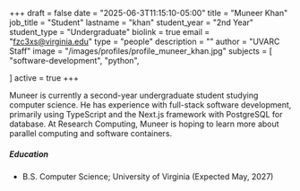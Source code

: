 +++
draft = false
date = "2025-06-3T11:15:10-05:00"
title = "Muneer Khan"
job_title = "Student"
lastname = "khan"
student_year = "2nd Year"
student_type = "Undergraduate"
biolink = true
email = "fzc3xs@virginia.edu"
type = "people"
description = ""
author = "UVARC Staff"
image = "/images/profiles/profile_muneer_khan.jpg"
subjects = [
  "software-development",
  "python",

]
active = true
+++

Muneer is currently a second-year undergraduate student studying computer science. He has experience with full-stack software development, primarily using TypeScript and the Next.js framework with PostgreSQL for database. At Research Computing, Muneer is hoping to learn more about parallel computing and software containers.

##### Education

- B.S. Computer Science; University of Virginia (Expected May, 2027) 
